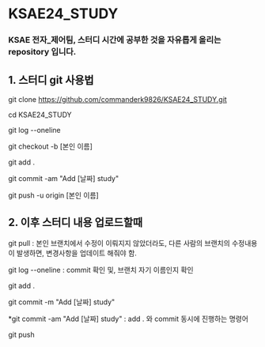 # KSAE24_STUDY
<h3>KSAE 전자_제어팀, 스터디 시간에 공부한 것을 자유롭게 올리는 repository 입니다.</h3>

<h2>1. 스터디 git 사용법</h2>

git clone https://github.com/commanderk9826/KSAE24_STUDY.git

cd KSAE24_STUDY

git log --oneline

git checkout -b [본인 이름]

git add .

git commit -am "Add [날짜] study"

git push -u origin [본인 이름]

<h2>2. 이후 스터디 내용 업로드할때</h2>

git pull : 본인 브랜치에서 수정이 이뤄지지 않았더라도, 다른 사람의 브랜치의 수정내용이 발생하면, 변경사항을 업데이트 해줘야 함.

git log --oneline : commit 확인 및, 브랜치 자기 이름인지 확인

git add .

git commit -m "Add [날짜] study"

*git commit -am "Add [날짜] study" : add . 와 commit 동시에 진행하는 명령어

git push


